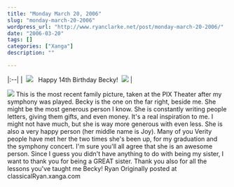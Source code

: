 ```yaml
---
title: "Monday March 20, 2006"
slug: "monday-march-20-2006"
wordpress_url: "http://www.ryanclarke.net/post/monday-march-20-2006/"
date: "2006-03-20"
tags: []
categories: ["Xanga"]
description: ""

---
```


|:--|
|  [![](http://x5b.xanga.com/09ab703b3423343742692/z29631425.jpg)](http://x5b.xanga.com/09ab703b3423343742692/b29631425.jpg)   Happy 14th Birthday Becky!  [![](http://x5b.xanga.com/09ab703b3423343742692/z29631425.jpg)](http://x5b.xanga.com/09ab703b3423343742692/b29631425.jpg) |

![](http://img.photobucket.com/albums/v300/classicalRyan/FamilyPIX.jpg)
This is the most recent family picture, taken at the PIX Theater after my symphony was played. Becky is the one on the far right, beside me. She might be the most generous person I know. She is constantly writing people letters, giving them gifts, and even money. It's a real inspiration to me. I might not have much, but she is way more generous with even less. She is also a very happy person (her middle name is Joy). Many of you Verity people have met her the two times she's been up, for my graduation and the symphony concert. I'm sure you'll all agree that she is an awesome person.
Since I guess you didn't have anything to do with being my sister, I want to thank you for being a GREAT sister. Thank you also for all the lessons you've taught me Becky!
Ryan
Originally posted at classicalRyan.xanga.com
